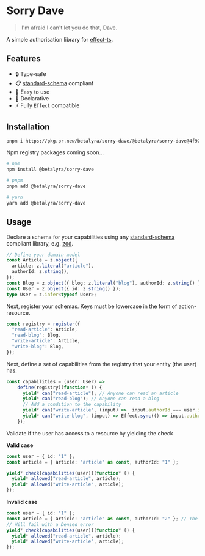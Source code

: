 # Sorry Dave

> I'm afraid I can't let you do that, Dave.

A simple authorisation library for [effect-ts](https://effect.website).

## Features

* 🔒 Type-safe
* 📋 [standard-schema](https://github.com/standard-schema/standard-schema) compliant
* 🚀 Easy to use
* 📝 Declarative
* ⚡ Fully `Effect` compatible
 
 ## Installation

```bash
pnpm i https://pkg.pr.new/betalyra/sorry-dave/@betalyra/sorry-dave@4f92a01
``` 

Npm registry packages coming soon...
```bash
# npm
npm install @betalyra/sorry-dave

# pnpm
pnpm add @betalyra/sorry-dave

# yarn
yarn add @betalyra/sorry-dave
```

## Usage

Declare a schema for your capabilities using any [standard-schema](https://github.com/standard-schema/standard-schema) compliant library, e.g. [zod](https://zod.dev/).

```ts
// Define your domain model
const Article = z.object({
  article: z.literal("article"),
  authorId: z.string(),
});
const Blog = z.object({ blog: z.literal("blog"), authorId: z.string() });
const User = z.object({ id: z.string() });
type User = z.infer<typeof User>;
``` 

Next, register your schemas. Keys must be lowercase in the form of action-resource.

```ts
const registry = register({
  "read-article": Article,
  "read-blog": Blog,
  "write-article": Article,
  "write-blog": Blog,
});
```

Next, define a set of capabilities from the registry that your entity (the user) has.
```ts
const capabilities = (user: User) =>
    define(registry)(function* () {
      yield* can("read-article"); // Anyone can read an article
      yield* can("read-blog"); // Anyone can read a blog
      // Add a condition to the capability
      yield* can("write-article", (input) =>  input.authorId === user.id); // Only the author can write an article
      yield* can("write-blog", (input) => Effect.sync(() => input.authorId === user.id)); // You can also use Effects in conditions
    });
```

Validate if the user has access to a resource by yielding the check

**Valid case**
```ts
const user = { id: "1" };
const article = { article: "article" as const, authorId: "1" };

yield* check(capabilities(user))(function* () {
  yield* allowed("read-article", article);
  yield* allowed("write-article", article);
});
```

**Invalid case**
```ts
const user = { id: "1" };
const article = { article: "article" as const, authorId: "2" }; // The authorId does not match the user's id
// Will fail with a Denied error
yield* check(capabilities(user))(function* () {
  yield* allowed("read-article", article);
  yield* allowed("write-article", article);
});
```
